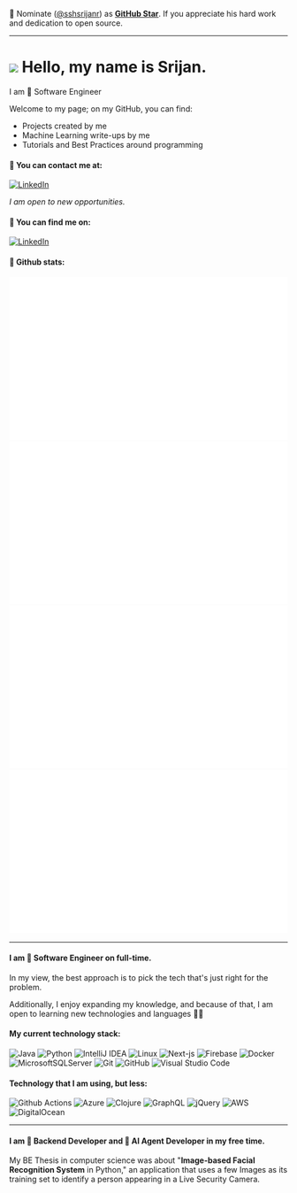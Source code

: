 📢 Nominate ([@sshsrijanr](https://github.com/sshsrijanr/)) as **[GitHub Star](https://stars.github.com/nominate)**. If you appreciate his hard work and dedication to open source.

---

# <img src="https://media.giphy.com/media/hvRJCLFzcasrR4ia7z/giphy.gif" width="30px"> Hello, my name is Srijan.


I am 🧙 Software Engineer

Welcome to my page; on my GitHub, you can find:
- Projects created by me 
- Machine Learning write-ups by me
- Tutorials and Best Practices around programming




#### 📧 You can contact me at:
[![LinkedIn](https://img.shields.io/badge/LinkedIn-%230077B5.svg?&style=for-the-badge&logo=linkedin&logoColor=white)](https://www.linkedin.com/in/sshsrijanr/)

*I am open to new opportunities.*


#### 🔎 You can find me on: 

[![LinkedIn](https://img.shields.io/badge/LinkedIn-%230077B5.svg?&style=for-the-badge&logo=linkedin&logoColor=white)](https://www.linkedin.com/in/sshsrijanr/)


#### 📜 Github stats:

![GITHUB Stats](https://raw.githubusercontent.com/sshsrijanr/github-stats/master/generated/overview.svg#gh-dark-mode-only) ![GITHUB Languages](https://raw.githubusercontent.com/sshsrijanr/github-stats/master/generated/languages.svg#gh-dark-mode-only)
![GITHUB Stats](https://raw.githubusercontent.com/sshsrijanr/github-stats/master/generated/overview.svg#gh-light-mode-only) ![GITHUB Languages](https://raw.githubusercontent.com/sshsrijanr/github-stats/master/generated/languages.svg#gh-light-mode-only)


--- 
#### I am 🧙 Software Engineer on full-time.


In my view, the best approach is to pick the tech that's just right for the problem.

Additionally, I enjoy expanding my knowledge, and because of that, I am open to learning new technologies and languages 🐱‍👓

#### My current technology stack:
![Java](https://img.shields.io/badge/java-%23ED8B00.svg?style=flat-square&logo=java&logoColor=white)
![Python](https://img.shields.io/badge/python-3670A0?style=flat-square&logo=python&logoColor=ffdd54)
![IntelliJ IDEA](https://img.shields.io/badge/IntelliJIDEA-000000.svg?style=flat-square&logo=intellij-idea&logoColor=white)
![Linux](https://img.shields.io/badge/Linux-FCC624?style=flat-square&logo=linux&logoColor=black)
![Next-js](https://img.shields.io/badge/Next-black?style=flat-square&logo=next.js&logoColor=white)
![Firebase](https://img.shields.io/badge/firebase-%23039BE5.svg?style=flat-square&logo=firebase)
![Docker](https://img.shields.io/badge/-Docker-46a2f1?style=flat-square&logo=docker&logoColor=white)
![MicrosoftSQLServer](https://img.shields.io/badge/Microsoft%20SQL%20Sever-CC2927?style=flat-square&logo=microsoft%20sql%20server&logoColor=white)
![Git](https://img.shields.io/badge/-Git-F05032?style=flat-square&logo=git&logoColor=white)
![GitHub](https://img.shields.io/badge/github-%23121011.svg?style=flat-square&logo=github&logoColor=white)
![Visual Studio Code](https://img.shields.io/badge/Visual%20Studio%20Code-0078d7.svg?style=flat-square&logo=visual-studio-code&logoColor=white)

#### Technology that I am using, but less:
![Github Actions](https://img.shields.io/badge/-Github_Actions-2088FF?style=flat-square&logo=github-actions&logoColor=white)
![Azure](https://img.shields.io/badge/azure-%230072C6.svg?style=flat-square&logo=azure-devops&logoColor=white)
![Clojure](https://img.shields.io/badge/Clojure-%23Clojure.svg?style=flat-square&logo=Clojure&logoColor=Clojure)
![GraphQL](https://img.shields.io/badge/-GraphQL-E10098?style=flat-square&logo=graphql&logoColor=white)
![jQuery](https://img.shields.io/badge/jquery-%230769AD.svg?style=flat-square&logo=jquery&logoColor=white)
![AWS](https://img.shields.io/badge/AWS-%23FF9900.svg?style=flat-square&logo=amazon-aws&logoColor=white)
![DigitalOcean](https://img.shields.io/badge/DigitalOcean-%230167ff.svg?style=flat-square&logo=digitalOcean&logoColor=white)

---

####  I am 👾 Backend Developer and 🔏 AI Agent Developer in my free time.

My BE Thesis in computer science was about "**Image-based Facial Recognition System** in Python," an application that uses a few Images as its training set to identify a person appearing in a Live Security Camera.
